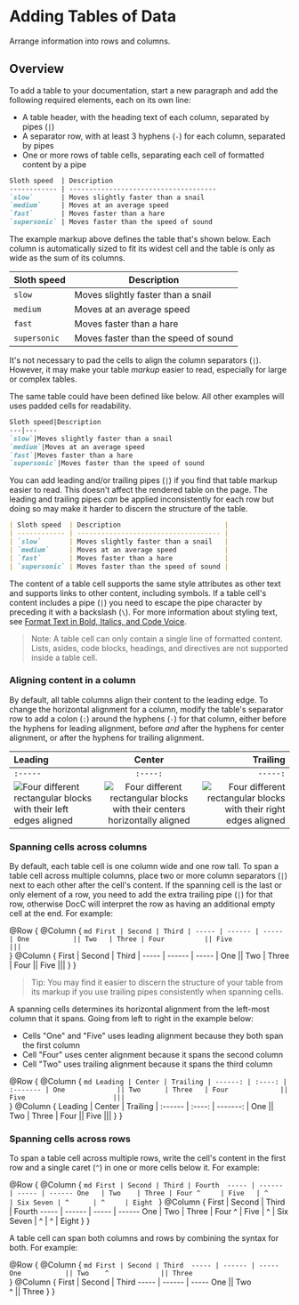 # Adding Tables of Data

Arrange information into rows and columns.

## Overview

To add a table to your documentation, start a new paragraph and add the following required elements, each on its own line:

* A table header, with the heading text of each column, separated by pipes (`|`)
* A separator row, with at least 3 hyphens (`-`) for each column, separated by pipes
* One or more rows of table cells, separating each cell of formatted content by a pipe
 
```md
Sloth speed  | Description                          
------------ | ------------------------------------- 
`slow`       | Moves slightly faster than a snail  
`medium`     | Moves at an average speed           
`fast`       | Moves faster than a hare            
`supersonic` | Moves faster than the speed of sound
```

The example markup above defines the table that's shown below. Each column is automatically sized to fit its widest cell and the table is only as wide as the sum of its columns.

Sloth speed  | Description                          
------------ | ------------------------------------- 
`slow`       | Moves slightly faster than a snail  
`medium`     | Moves at an average speed           
`fast`       | Moves faster than a hare            
`supersonic` | Moves faster than the speed of sound

It's not necessary to pad the cells to align the column separators (`|`). However, it may make your table _markup_ easier to read, especially for large or complex tables. 

The same table could have been defined like below. All other examples will uses padded cells for readability.

```md
Sloth speed|Description
---|---
`slow`|Moves slightly faster than a snail
`medium`|Moves at an average speed
`fast`|Moves faster than a hare
`supersonic`|Moves faster than the speed of sound
```

You can add leading and/or trailing pipes (`|`) if you find that table markup easier to read. This doesn't affect the rendered table on the page. The leading and trailing pipes _can_ be applied inconsistently for each row but doing so may make it harder to discern the structure of the table. 

```md
| Sloth speed  | Description                          |                         
| ------------ | ------------------------------------ |
| `slow`       | Moves slightly faster than a snail   | 
| `medium`     | Moves at an average speed            |  
| `fast`       | Moves faster than a hare             |
| `supersonic` | Moves faster than the speed of sound |
```

The content of a table cell supports the same style attributes as other text and supports links to other content, including symbols. If a table cell's content includes a pipe (`|`) you need to escape the pipe character by preceding it with a backslash 
(`\`). For more information about styling text, see [Format Text in Bold, Italics, and Code Voice](doc:formatting-your-documentation-content#Format-Text-in-Bold,-Italics,-and-Code-Voice).

> Note: A table cell can only contain a single line of formatted content. Lists, asides, code blocks, headings, and directives are not supported inside a table cell. 

### Aligning content in a column

By default, all table columns align their content to the leading edge. To change the horizontal alignment for a column, modify the table's separator row to add a colon (`:`) around the hyphens (`-`) for that column, either before the hyphens for leading alignment, before _and_ after the hyphens for center alignment, or after the hyphens for trailing alignment.

Leading  | Center   | Trailing 
:------- | :------: | --------:
`:-----` | `:----:` | `-----:` 
![Four different rectangular blocks with their left edges aligned](table-align-leading) | ![Four different rectangular blocks with their centers horizontally aligned](table-align-center) | ![Four different rectangular blocks with their right edges aligned](table-align-trailing) 

### Spanning cells across columns

By default, each table cell is one column wide and one row tall. To span a table cell across multiple columns, place two or more column separators (`|`) next to each other after the cell's content. If the spanning cell is the last or only element of a row, you need to add the extra trailing pipe (`|`) for that row, otherwise DocC will interpret the row as having an additional empty cell at the end. For example:

@Row {
  @Column {
    ```md
    First | Second | Third |
    ----- | ------ | ----- |
    One           || Two   |
    Three | Four          ||
    Five                 |||
    ```  
  }
  @Column {
    First | Second | Third |
    ----- | ------ | ----- |
    One           || Two   |
    Three | Four          ||
    Five                 |||
  }
}

> Tip: You may find it easier to discern the structure of your table from its markup if you use trailing pipes consistently when spanning cells.  

A spanning cells determines its horizontal alignment from the left-most column that it spans. Going from left to right in the example below:

 - Cells "One" and "Five" uses leading alignment because they both span the first column
 - Cell "Four" uses center alignment because it spans the second column
 - Cell "Two" uses trailing alignment because it spans the third column

@Row {
  @Column {
    ```md
    Leading | Center | Trailing |
    ------: | :----: | :------- |
    One             || Two      |
    Three   | Four             ||
    Five                      |||
    ```  
  }
  @Column {
    Leading | Center | Trailing |
    :------ | :----: | -------: |
    One             || Two      |
    Three   | Four             ||
    Five                      |||
  }
}

### Spanning cells across rows

To span a table cell across multiple rows, write the cell's content in the first row and a single caret (`^`) in one or more cells below it. For example:

@Row {
  @Column {
    ```md
    First | Second | Third | Fourth 
    ----- | ------ | ----- | ------
    One   | Two    | Three | Four
    ^     | Five   | ^     | Six
    Seven | ^      | ^     | Eight
    ```
  }
  @Column {
    First | Second | Third | Fourth 
    ----- | ------ | ----- | ------
    One   | Two    | Three | Four
    ^     | Five   | ^     | Six
    Seven | ^      | ^     | Eight
  }
}

A table cell can span both columns and rows by combining the syntax for both. For example:

@Row {
  @Column {
    ```md
    First | Second | Third 
    ----- | ------ | ----- 
    One           || Two   
    ^             || Three 
    ```  
  }
  @Column {
    First | Second | Third 
    ----- | ------ | ----- 
    One           || Two   
    ^             || Three 
  }
}

<!-- Copyright (c) 2024 Apple Inc and the Swift Project authors. All Rights Reserved. -->
